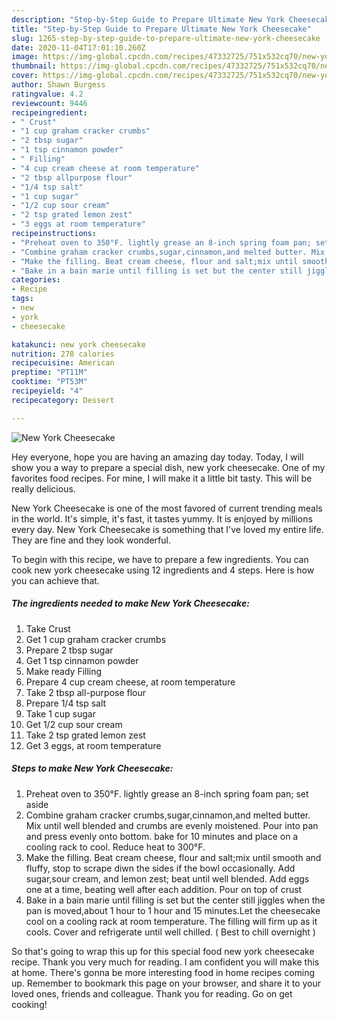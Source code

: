 ```yaml
---
description: "Step-by-Step Guide to Prepare Ultimate New York Cheesecake"
title: "Step-by-Step Guide to Prepare Ultimate New York Cheesecake"
slug: 1265-step-by-step-guide-to-prepare-ultimate-new-york-cheesecake
date: 2020-11-04T17:01:10.260Z
image: https://img-global.cpcdn.com/recipes/47332725/751x532cq70/new-york-cheesecake-recipe-main-photo.jpg
thumbnail: https://img-global.cpcdn.com/recipes/47332725/751x532cq70/new-york-cheesecake-recipe-main-photo.jpg
cover: https://img-global.cpcdn.com/recipes/47332725/751x532cq70/new-york-cheesecake-recipe-main-photo.jpg
author: Shawn Burgess
ratingvalue: 4.2
reviewcount: 9446
recipeingredient:
- " Crust"
- "1 cup graham cracker crumbs"
- "2 tbsp sugar"
- "1 tsp cinnamon powder"
- " Filling"
- "4 cup cream cheese at room temperature"
- "2 tbsp allpurpose flour"
- "1/4 tsp salt"
- "1 cup sugar"
- "1/2 cup sour cream"
- "2 tsp grated lemon zest"
- "3 eggs at room temperature"
recipeinstructions:
- "Preheat oven to 350°F. lightly grease an 8-inch spring foam pan; set aside"
- "Combine graham cracker crumbs,sugar,cinnamon,and melted butter. Mix until well blended and crumbs are evenly moistened. Pour into pan and press evenly onto bottom. bake for 10 minutes and place on a cooling rack to cool. Reduce heat to 300°F."
- "Make the filling. Beat cream cheese, flour and salt;mix until smooth and fluffy, stop to scrape diwn the sides if the bowl occasionally. Add sugar,sour cream, and lemon zest; beat until well blended. Add eggs one at a time, beating well after each addition. Pour on top of crust"
- "Bake in a bain marie until filling is set but the center still jiggles when the pan is moved,about 1 hour to 1 hour and 15 minutes.Let the cheesecake cool on a cooling rack at room temperature. The filling will firm up as it cools. Cover and refrigerate until well chilled. ( Best to chill overnight )"
categories:
- Recipe
tags:
- new
- york
- cheesecake

katakunci: new york cheesecake 
nutrition: 278 calories
recipecuisine: American
preptime: "PT11M"
cooktime: "PT53M"
recipeyield: "4"
recipecategory: Dessert

---
```



![New York Cheesecake](https://img-global.cpcdn.com/recipes/47332725/751x532cq70/new-york-cheesecake-recipe-main-photo.jpg)

Hey everyone, hope you are having an amazing day today. Today, I will show you a way to prepare a special dish, new york cheesecake. One of my favorites food recipes. For mine, I will make it a little bit tasty. This will be really delicious.

New York Cheesecake is one of the most favored of current trending meals in the world. It's simple, it's fast, it tastes yummy. It is enjoyed by millions every day. New York Cheesecake is something that I've loved my entire life. They are fine and they look wonderful.




To begin with this recipe, we have to prepare a few ingredients. You can cook new york cheesecake using 12 ingredients and 4 steps. Here is how you can achieve that.

<!--inarticleads1-->

##### The ingredients needed to make New York Cheesecake:

1. Take  Crust
1. Get 1 cup graham cracker crumbs
1. Prepare 2 tbsp sugar
1. Get 1 tsp cinnamon powder
1. Make ready  Filling
1. Prepare 4 cup cream cheese, at room temperature
1. Take 2 tbsp all-purpose flour
1. Prepare 1/4 tsp salt
1. Take 1 cup sugar
1. Get 1/2 cup sour cream
1. Take 2 tsp grated lemon zest
1. Get 3 eggs, at room temperature




<!--inarticleads2-->

##### Steps to make New York Cheesecake:

1. Preheat oven to 350°F. lightly grease an 8-inch spring foam pan; set aside
1. Combine graham cracker crumbs,sugar,cinnamon,and melted butter. Mix until well blended and crumbs are evenly moistened. Pour into pan and press evenly onto bottom. bake for 10 minutes and place on a cooling rack to cool. Reduce heat to 300°F.
1. Make the filling. Beat cream cheese, flour and salt;mix until smooth and fluffy, stop to scrape diwn the sides if the bowl occasionally. Add sugar,sour cream, and lemon zest; beat until well blended. Add eggs one at a time, beating well after each addition. Pour on top of crust
1. Bake in a bain marie until filling is set but the center still jiggles when the pan is moved,about 1 hour to 1 hour and 15 minutes.Let the cheesecake cool on a cooling rack at room temperature. The filling will firm up as it cools. Cover and refrigerate until well chilled. ( Best to chill overnight )




So that's going to wrap this up for this special food new york cheesecake recipe. Thank you very much for reading. I am confident you will make this at home. There's gonna be more interesting food in home recipes coming up. Remember to bookmark this page on your browser, and share it to your loved ones, friends and colleague. Thank you for reading. Go on get cooking!
